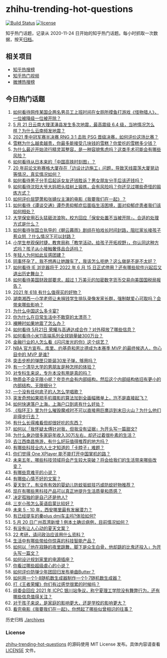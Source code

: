 # zhihu-trending-hot-questions

[![Build Status](https://github.com/justjavac/zhihu-trending-hot-questions/workflows/ci/badge.svg?branch=master)](https://github.com/justjavac/zhihu-trending-hot-questions/actions)
[![license](https://img.shields.io/github/license/justjavac/zhihu-trending-hot-questions)](https://github.com/justjavac/zhihu-trending-hot-questions/blob/master/LICENSE)

知乎热门话题，记录从 2020-11-24 日开始的知乎热门话题。每小时抓取一次数据，按天[归档](./archives)。

## 相关项目

- [知乎热搜榜](https://github.com/justjavac/zhihu-trending-top-search)
- [知乎热门视频](https://github.com/justjavac/zhihu-trending-hot-video)
- [微博热搜榜](https://github.com/justjavac/weibo-trending-hot-search)

## 今日热门话题

<!-- BEGIN -->
<!-- 最后更新时间 Sat May 22 2021 01:39:20 GMT+0800 (China Standard Time) -->

1. [如何看待网传某国企两名男员工上班时间在女厕所摸鱼打游戏《怪物猎人》，一位被降级一位被开除？](https://www.zhihu.com/question/460463560)
2. [5 月 21 日云南大理漾濞县发生多次地震，最高震级 6.4
   级，当地情况怎么样？为什么云南频发地震？](https://www.zhihu.com/question/460710387)
3. [2021 季中冠军赛半决赛 RNG 3:1 击败 PSG
   晋级决赛，如何评价这场比赛？](https://www.zhihu.com/question/460694808)
4. [雪糕为什么越卖越贵，你最多能接受几块钱的雪糕？你爱吃的雪糕多少钱？](https://www.zhihu.com/question/460502728)
5. [为什么最近开始流行精灵耳整容，是一种容貌焦虑吗？这类手术可能会有哪些风险？](https://www.zhihu.com/question/460614037)
6. [如何看待从日本来的「中国高铁时刻图」？](https://www.zhihu.com/question/460449331)
7. [20
   年前论文称赛格大厦存在「边设计边施工」问题，导致天线震荡大厦晃动等情况，真实情况如何？](https://www.zhihu.com/question/460377984)
8. [如何看待男子分手后起诉女友还钱胜诉？男女朋友分手后该还钱吗？](https://www.zhihu.com/question/460598798)
9. [如何看待沈阳大爷大妈把头挂树上锻炼，会有风险吗？你还见过哪些奇怪的锻炼方式？](https://www.zhihu.com/question/460587693)
10. [如何评价屈楚萧和张婧仪主演的电影《我要我们在一起》？](https://www.zhihu.com/question/455753519)
11. [如何看待《谭谈交通》谭乔患抑郁症后面临生活困境，面对抑郁症患者我们该如何相处？](https://www.zhihu.com/question/460156746)
12. [大学保安用石头猛砸流浪狗，校方回应「保安处置不当被开除」，合适的处理方式是什么？](https://www.zhihu.com/question/460532916)
13. [如何看待张国立执导的《朝云暮雨》剧组在拍戏长时间封路，阻拦家长接孩子惹众怒
    ？什么情况下可以封路？](https://www.zhihu.com/question/460494090)
14. [小学生参观保时捷，教育局称「教学活动，给孩子开拓视野」，你认同这种方式吗？孩子从小接触奢侈品合适吗？](https://www.zhihu.com/question/460469192)
15. [年轻人为何如此反感团建？](https://www.zhihu.com/question/459343916)
16. [同事怀孕了，我不想再让她蹭车了，我该怎么拒绝？这么做是不是不太好？](https://www.zhihu.com/question/423335938)
17. [如何看待 IE 浏览器将于 2022 年 6 月 15
    日正式停用？还有哪些软件兴起后又退出历史舞台？](https://www.zhihu.com/question/460502307)
18. [如何看待美国财政部要求，超过 1
    万美元的加密数字货币交易向美国国税局报告？](https://www.zhihu.com/question/460565715)
19. [2021 年 618 有什么值得买的好物？](https://www.zhihu.com/question/396495999)
20. [湖南湘西一小学老师让未捐钱学生排队录像发家长群，强制献爱心可取吗？会带来哪些影响？](https://www.zhihu.com/question/460499002)
21. [为什么中国这么多卡宴?](https://www.zhihu.com/question/459509571)
22. [你为什么在日常生活中不敢穿的太漂亮？](https://www.zhihu.com/question/31434644)
23. [裸睡时如果地震了怎么办？](https://www.zhihu.com/question/23204731)
24. [如何看待 5月21日 荣耀与高通达成合作？对外释放了哪些信息？](https://www.zhihu.com/question/460652137)
25. [如何看待小米11高端系列全球销量破300万台？](https://www.zhihu.com/question/460645107)
26. [金融行业的人怎么看《闪闪发光的你》这个综艺？](https://www.zhihu.com/question/455159005)
27. [NBA 官方宣布，库里、约基奇和恩比德成为本赛季 MVP 的最终候选人，你心目中的 MVP
    是谁?](https://www.zhihu.com/question/460607116)
28. [突击步枪的弹匣只能装30发子弹，够用吗？](https://www.zhihu.com/question/460089638)
29. [有一个清华大学的男朋友是种怎样的体验？](https://www.zhihu.com/question/30174174)
30. [对专科生来说，专升本没有用是真的吗？](https://www.zhihu.com/question/456766596)
31. [物质会不会无限小呢？夸克也会有内部结构，然后这个内部结构依旧有更小的内部结构，无限细分？](https://www.zhihu.com/question/453085834)
32. [一个没有任何底子的人怎么学唱歌？](https://www.zhihu.com/question/280659429)
33. [突发奇想如果把手机摄影的算法加到全画幅微单上，岂不是直接起飞？](https://www.zhihu.com/question/460487304)
34. [如何快速落户上海，上海户口到底有什么好处？](https://www.zhihu.com/question/455579654)
35. [《指环王》里为什么摧毁魔戒时不可以直接用巨鹰运到末日火山？为什么他们非得步行去？](https://www.zhihu.com/question/55276529)
36. [有什么长得难看但却很好吃的东西？](https://www.zhihu.com/question/37551688)
37. [如何以「我怀疑太傅针对我，但我没有证据」为开头写一篇甜文?](https://www.zhihu.com/question/453335179)
38. [为什么身边很多家庭年收入30万左右，却还过着很朴素的生活？](https://www.zhihu.com/question/307170588)
39. [去江西南昌旅游，有什么好玩值得推荐的地方吗？](https://www.zhihu.com/question/348057500)
40. [有哪些科技业内人士才知道的「卡脖子」难题？](https://www.zhihu.com/question/459892523)
41. [你们觉得 One XPlayer 能不能打开中国掌机的路？](https://www.zhihu.com/question/460244945)
42. [未来五年，哪些科技领域将会产生较大突破？将会给我们的生活带来哪些改变？](https://www.zhihu.com/question/459934017)
43. [有哪些意难平的小说？](https://www.zhihu.com/question/444454638)
44. [有哪些心情不好的文案？](https://www.zhihu.com/question/455523815)
45. [夏天到了，有没有有效的婴幼儿防蚊驱蚊技巧或防蚊好物推荐？](https://www.zhihu.com/question/459386355)
46. [现在有哪些黑科技产品可以真正地提升生活质量和质感？](https://www.zhihu.com/question/458997853)
47. [决定孤独的是自己还是他人?](https://www.zhihu.com/question/457656919)
48. [三岁小孩怎么英语启蒙比较好？](https://www.zhihu.com/question/437634195)
49. [未来 5 - 10 年，西安哪里最有发展潜力？](https://www.zhihu.com/question/459738987)
50. [有已经提车的秦plus dmi车主吗?体验如何?](https://www.zhihu.com/question/449778341)
51. [5 月 20 日广州荔湾新增 1 例本土确诊病例，目前情况如何？](https://www.zhihu.com/question/460600280)
52. [有没有让人心动的夏天文案？](https://www.zhihu.com/question/454237934)
53. [22 考研，请问政治应该用什么资料？](https://www.zhihu.com/question/459489621)
54. [生活中有哪些带给你惊喜的科技智能产品？](https://www.zhihu.com/question/57083905)
55. [如何以「他在寂静的夜里跳舞，脚下是众生白骨，他却跳的比鬼还投入」为开头写一篇文？](https://www.zhihu.com/question/454523695)
56. [如何设计规划家里的电源插座？](https://www.zhihu.com/question/25740178)
57. [你看过哪些超级虐心的小说？](https://www.zhihu.com/question/367888369)
58. [如何评价防弹少年团回归发布单曲Butter？](https://www.zhihu.com/question/460629934)
59. [如何用一个1-8随机数生成器制作一个1-7随机数生成器？](https://www.zhihu.com/question/47038069)
60. [打《王者荣耀》你们有过感觉很累的时候吗？](https://www.zhihu.com/question/460021068)
61. [组委会回应 2021 年 ICPC
    银川站争议，称宁夏理工学院没有舞弊行为，还有哪些信息值得关注？](https://www.zhihu.com/question/460422916)
62. [对于孩子来说，是家庭的影响更大，还是学校的影响更大？](https://www.zhihu.com/question/460299231)
63. [看完电影《我要我们在一起》，你想起了哪些似曾相识的往事？](https://www.zhihu.com/question/460495904)

<!-- END -->

历史归档 [./archives](./archives)

### License

[zhihu-trending-hot-questions](https://github.com/justjavac/zhihu-trending-hot-questions)
的源码使用 MIT License 发布。具体内容请查看 [LICENSE](./LICENSE) 文件。
